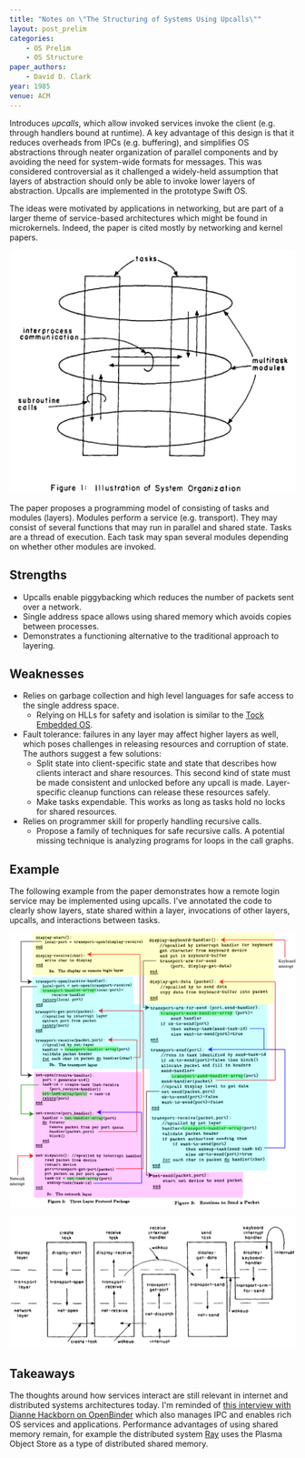 ```yaml
---
title: "Notes on \"The Structuring of Systems Using Upcalls\""
layout: post_prelim
categories:
    - OS Prelim
    - OS Structure
paper_authors:
    - David D. Clark
year: 1985
venue: ACM
---
```


Introduces *upcalls*, which allow invoked services invoke the client (e.g. through handlers bound at runtime).
A key advantage of this design is that it reduces overheads from IPCs (e.g. buffering),
and simplifies OS abstractions through neater organization of parallel components and by avoiding the need for system-wide formats for messages.
This was considered controversial as it challenged a widely-held assumption that layers of abstraction should only be able to invoke lower layers of abstraction.
Upcalls are implemented in the prototype Swift OS.

The ideas were motivated by applications in networking, but are part of a larger theme of service-based architectures which might be found in microkernels.
Indeed, the paper is cited mostly by networking and kernel papers.

![Upcalls design](/assets/pictures/posts/os_prelim/upcalls_design.png)

The paper proposes a programming model of consisting of tasks and modules (layers). Modules perform a service (e.g. transport).
They may consist of several functions that may run in parallel and shared state.
Tasks are a thread of execution. Each task may span several modules depending on whether other modules are invoked.

## Strengths

- Upcalls enable piggybacking which reduces the number of packets sent over a network.
- Single address space allows using shared memory which avoids copies between processes.
- Demonstrates a functioning alternative to the traditional approach to layering.

## Weaknesses

- Relies on garbage collection and high level languages for safe access to the single address space.
  - Relying on HLLs for safety and isolation is similar to the [Tock Embedded OS](https://sing.stanford.edu/site/publications/levy17-tock.pdf).
- Fault tolerance: failures in any layer may affect higher layers as well, which poses challenges in releasing resources and corruption of state. The authors suggest a few solutions:
  - Split state into client-specific state and state that describes how clients interact and share resources. This second kind of state must be made consistent and unlocked before any upcall is made. Layer-specific cleanup functions can release these resources safely.
  - Make tasks expendable. This works as long as tasks hold no locks for shared resources.
- Relies on programmer skill for properly handling recursive calls.
  - Propose a family of techniques for safe recursive calls. A potential missing technique is analyzing programs for loops in the call graphs.

## Example

The following example from the paper demonstrates how a remote login service may be implemented using upcalls. I've annotated the code to clearly show layers, state shared within a layer, invocations of other layers, upcalls, and interactions between tasks.

![Upcalls code](/assets/pictures/posts/os_prelim/upcalls_code_annotated.png)

![Upcalls code diagram](/assets/pictures/posts/os_prelim/upcalls_code_diagram.png)

## Takeaways

The thoughts around how services interact are still relevant in internet and distributed systems architectures today.
I'm reminded of [this interview with Dianne Hackborn on OpenBinder](https://www.osnews.com/story/13674/introduction-to-openbinder-and-interview-with-dianne-hackborn/)
which also manages IPC and enables rich OS services and applications.
Performance advantages of using shared memory remain, for example the distributed system [Ray](https://ray.io/) uses the Plasma Object Store as a type of distributed shared memory.
